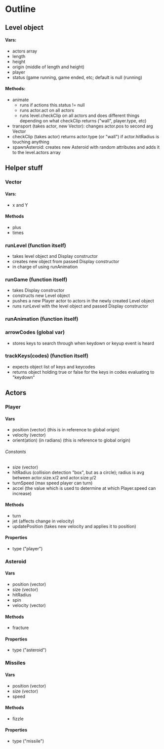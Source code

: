 # Outline
## Level object
#### Vars:
* actors array
* length
* height
* origin (middle of length and height)
* player
* status (game running, game ended, etc; default is null (running)
#### Methods:
* animate  
  * runs if actions this.status != null
  * runs actor.act on all actors
  * runs level.checkClip on all actors and does different things depending on what checkClip returns ("wall", player.type, etc)
* transport (takes actor, new Vector): changes actor.pos to second arg Vector
* checkClip (takes actor) returns actor.type (or "wall") if actor.hitRadius is touching anything   
* spawnAsteroid: creates new Asteroid with random attributes and adds it to the level.actors array


## Helper stuff
### Vector
#### Vars:
* x and Y
#### Methods
* plus
* times

### runLevel (function itself)
* takes level object and Display constructor
* creates new object from passed Display constructor
* in charge of using runAnimation

### runGame (function itself)
* takes Display constructor
* constructs new Level object 
* pushes a new Player actor to actors in the newly created Level object
* runs runLevel with the level object and passed Display constructor


### runAnimation (function itself)
### arrowCodes (global var)
* stores keys to search through when keydown or keyup event is heard
### trackKeys(codes) (function itself)
* expects object list of keys and keycodes
* returns object holding true or false for the keys in codes evaluating to "keydown"

## Actors

### Player
#### Vars
* position (vector) (this is in reference to global origin)
* velocity (vector) 
* orient(ation) (in radians) (this is reference to global origin)
###### Constants
* size (vector)
* hitRadius (collision detection "box", but as a circle); radius is avg between actor.size.x/2 and actor.size.y/2
* turnSpeed (max speed player can turn)
* accel (the value which is used to determine at which Player.speed can increase)
#### Methods
* turn
* jet (affects change in velocity)
* updatePosition (takes new velocity and applies it to position)
#### Properties
* type ("player")

### Asteroid
#### Vars
* position (vector)
* size (vector)
* hitRadius
* spin 
* velocity (vector)
#### Methods
* fracture
#### Properties
* type ("asteroid")

### Missiles
#### Vars
* position (vector)
* size (vector)
* speed
#### Methods
* fizzle
#### Properties
* type ("missile")

